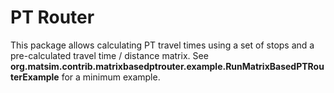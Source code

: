 
# PT Router

This package allows calculating PT travel times using a set of stops and a pre-calculated travel time / distance matrix. 
See **org.matsim.contrib.matrixbasedptrouter.example.RunMatrixBasedPTRouterExample** for a minimum example.   